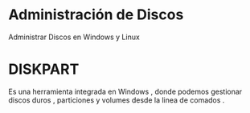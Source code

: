 # Administración de Discos 
Administrar Discos en Windows y Linux 

# DISKPART

Es una herramienta integrada en Windows , donde podemos gestionar discos duros , particiones y volumes desde la
linea de comados .
